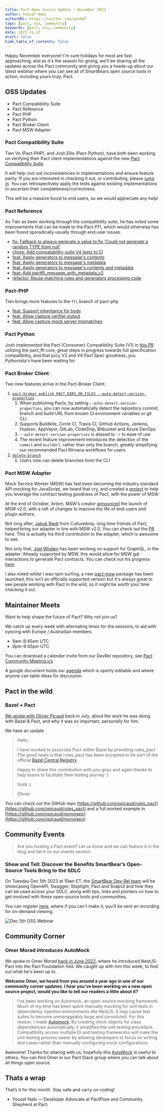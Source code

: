 ```yaml
---
title: Pact Open Source Update — November 2023
author: Yousaf Nabi
authorURL: https://twitter.com/you54f
tags: [pact, oss, community]
keywords: [pact, oss, community]
date: 2023-11-22
draft: false
hide_table_of_contents: false
---
```


Happy November everyone! I'm sure holidays for most are fast approaching, and as it's the season for giving, we'll be sharing all the updates across the Pact community and giving you a heads-up about our latest webinar where you can see all of SmartBears open source tools in action, including yours truly, Pact.

## OSS Updates

- Pact Compatibility Suite
- Pact Reference
- Pact PHP
- Pact Python
- Pact Broker Client
- Pact MSW Adapter

### Pact Compatibility Suite

Tien Vo (Pact-PHP), and Josh Ellis (Pact-Python), have both been working on verifying their Pact client implementations against the new [Pact Compatibility Suite](https://github.com/pact-foundation/pact-compatibility-suite).

It will help root out inconsistencies in implementations and ensure feature parity. If you are interested in checking it out, or contributing, please [jump in](https://github.com/pact-foundation/pact-compatibility-suite). You can retrospectively apply the tests against existing implementations to ascertain their completeness/correctness.

This will be a massive boost to end users, so we would appreciate any help!

### Pact Reference

As Tien as been working through the compatibility suite, he has noted some improvements that can be made to the Pact-FFI, which would otherwise has been found sporadically usually through end-user issues.

- [fix: Fallback to always generate a value to fix 'Could not generate a random TYPE from null'](https://github.com/pact-foundation/pact-reference/pull/335)
- [chore: Add compatability-suite V4 tests to CI](https://github.com/pact-foundation/pact-reference/pull/339)
- [feat: Apply generators to message's contents](https://github.com/pact-foundation/pact-reference/pull/340)
- [feat: Apply generators to message's metadata](https://github.com/pact-foundation/pact-reference/pull/341)
- [feat: Apply generators to message's contents and metadata](https://github.com/pact-foundation/pact-reference/pull/342)
- [feat: Add pactffi_message_with_metadata_v2](https://github.com/pact-foundation/pact-reference/pull/343)
- [refactor: Reuse matching rules and generators processing code](https://github.com/pact-foundation/pact-reference/pull/345)

### Pact-PHP

Tien brings more features to the `ffi` branch of pact-php

- [feat: Support inheritance for body](https://github.com/pact-foundation/pact-php/pull/363)
- [feat: Allow capture verifier output](https://github.com/pact-foundation/pact-php/pull/362)
- [feat: Allow capture mock server mismatches](https://github.com/pact-foundation/pact-php/pull/361)

### Pact Python

Josh implemented the Pact (Consumer) Compatibility Suite (V1) in [this PR](https://github.com/pact-foundation/pact-python/pull/468) utilizing the pact_ffi core, great steps in progress towards full specification compatibility, and that juicy V3 and V4 Pact Spec goodness, you Pythonista's have been waiting for.

### Pact Broker Client

Two new features arrive in the Pact-Broker Client.

1. [`pact-broker publish PACT_DIRS_OR_FILES --auto-detect-version-properties`](https://docs.pact.io/pact_broker/client_cli/readme#publish)
   1. When publishing Pacts, by setting `--auto-detect-version-properties`, you can now automatically detect the repository commit, branch and build URL from known CI environment variables or git CLI.
   2. Supports Buildkite, Circle CI, Travis CI, GitHub Actions, Jenkins, Hudson, AppVeyor, GitLab, CodeShip, Bitbucket and Azure DevOps.
   3. `--auto-detect-version-properties` is aliased to `-r` to ease of use
   4. The recent feature improvement introduces the detection of the `commit` and `buildUrl`, rather than only the branch, greatly simplifying our recommended Pact Nirvana workflows for users
2. [`delete-branch`](https://docs.pact.io/pact_broker/client_cli/readme#delete-branch)
   1. Users now can delete branches from the CLI

### Pact MSW Adapter

Mock Service Worker (MSW) has fast been becoming the industry standard API mocking for JavaScript, we heard that cry, and created a [project](https://github.com/mswjs/msw/issues/572) to help you leverage the contract testing goodness of Pact, with the power of MSW.

At the end of October, Artem, MSW's creator [announced](https://mswjs.io/blog/introducing-msw-2.0) the launch of MSW v2.0, with a raft of changes to improve the life of end-users and plugin authors.

Not long after, [Jakub Riedl](https://github.com/jakubriedl) from CultureAmp, long time friends of Pact, helped bring our adapter in line with MSW v2.0. You can check out the [PR](https://github.com/pactflow/pact-msw-adapter/pull/126) here. This is actually his third contribution to the adapter, which is awesome to see.

Not only that, [Joel Whalen](https://github.com/Joelasaur) has been working on support for GraphQL, in the adapter. Already supported by MSW, this would allow for MSW gql interactions to generate Pact contracts. You can check out his progress [here](https://github.com/pactflow/pact-msw-adapter/pull/125).

I also noted whilst I was npm surfing, a new [pact-msw](https://www.npmjs.com/package/pact-msw) package has been launched, this isn't an officially supported version but it's always great to see people working with Pact in the wild, so it might be worth your time checking it out.

## Maintainer Meets

Want to help shape the future of Pact? Why not join us?

We catch up every week with alternating times for the sessions, to aid with syncing with Europe / Austrailian members

- 9am-9:45am UTC
- 9pm-9:45pm UTC

You can download a calender invite from our DevRel repository, see [Pact Community Meeting.ics](https://github.com/pact-foundation/devrel/blob/master/Pact%20Community%20Meeting.ics)

A google document holds our [agenda](https://docs.google.com/document/d/1v_QWyYEl7rxR5hV0EQAcTFjBbiq5_uzn7_WMMYILRac/edit?usp=sharing) which is openly editable and where anyone can table ideas for discussion.

## Pact in the wild

### Bazel + Pact

[We spoke with Olivier Picaud](https://docs.pact.io/blog/2023/07/28/pact-open-source-update-july-2023#community-corner---olivier-picaud) back in July, about the work he was doing with Bazel & Pact, and why it was so important, personally for him.

We have an update

>Hello,
>
>I have worked to associate Pact within Bazel by providing rules_pact
>The good news is that rules_pact has been accepted to be part of the official [Bazel Central Registry](https://registry.bazel.build/modules/rules_pact)
>
>Happy to share this contribution with you guys and again thanks to help teams to facilitate their testing journey :)
>
>Voilà :)
>
>Olivier

You can check out the GitHub repo [https://github.com/opicaud/rules_pact](https://github.com/opicaud/rules_pact) and a full worked example in [https://github.com/opicaud/monorepo](https://github.com/opicaud/monorepo)

## Community Events

> Are you hosting a Pact event? Let us know and we can feature it in the blog and list it on our events section.

### Show and Tell: Discover the Benefits SmartBear’s Open-Source Tools Bring to the SDLC

On Tuesday Dec 5th 2023 at 10am ET, the [SmartBear Dev-Rel team](https://github.com/SmartBear-DevRel) will be showcasing OpenAPI, Swagger, Stoplight, Pact and SoapUI and how they can be used across your SDLC, along with tips, links and pointers on how to get involved with these open-source tools and communities.

You can register [here](https://bit.ly/49KSSPZ), where if you can't make it, you'll be sent an recording for on-demand viewing.

![Dec 5th OSS Webinar](https://slack-imgs.com/?c=1&o1=ro&url=https%3A%2F%2Fsmartbear.com%2Fsmartbearbrand%2Fmedia%2Fimages%2Fresources%2Fspeakers%2Fapi-os-toolkit-webinar_live_regnow_1200x628.png)

## Community Corner

### Omer Morad introduces AutoMock

We spoke to Omer Morad [back in June 2022](https://docs.pact.io/blog/2022/06/08/pact-open-source-update-june-2022#nestjs--pact--3), where he introduced NestJS-Pact into the Pact Foundation fold. We caught up with him this week, to find out what he's been up to.

**Welcome Omer, we heard from you around a year ago in one of our community corner updates. I hear you’ve been working on a new open source project, would you like to tell our readers a little about it?**

>I've been working on Automock, an open-source mocking framework. Much of my time has been spent manually mocking for unit tests in dependency injection environments like NestJS. It may cause test suites to become unmanageably large and convoluted. For this reason, I made [Automock](https://github.com/automock/automock). By creating mock objects for class dependencies automatically, it simplifies the unit testing procedure. Compatibility across multiple DI and testing frameworks will make the unit testing process easier by allowing developers to focus on writing test cases rather than manually configuring mock configurations.

Awesome! Thanks for sharing with us, hopefully this [AutoMock](https://github.com/automock/automock) is useful to others. You can find Omer in our Pact Slack group where you can talk about all things open source.

## Thats a wrap

That’s it for this month. Stay safe and carry on coding!

- Yousaf Nabi — Developer Advocate at PactFlow and Community Shepherd at Pact.
